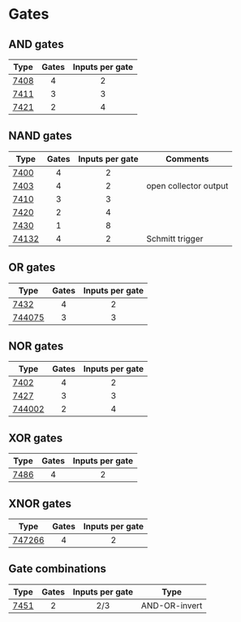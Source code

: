 # Gates

## AND gates

| Type            | Gates | Inputs per gate |
| --------------- |:-----:|:---------------:|
| [7408](7408.md) |   4   |        2        |
| [7411](7411.md) |   3   |        3        |
| [7421](7421.md) |   2   |        4        |

## NAND gates

| Type              | Gates | Inputs per gate | Comments              |
| ----------------- |:-----:|:---------------:| --------------------- |
| [7400](7400.md)   |   4   |        2        |                       |
| [7403](7403.md)   |   4   |        2        | open collector output |
| [7410](7410.md)   |   3   |        3        |                       |
| [7420](7420.md)   |   2   |        4        |                       |
| [7430](7430.md)   |   1   |        8        |                       |
| [74132](74132.md) |   4   |        2        | Schmitt trigger       |

## OR gates

| Type                | Gates | Inputs per gate |
| ------------------- |:-----:|:---------------:|
| [7432](7432.md)     |   4   |        2        |
| [744075](744075.md) |   3   |        3        |

## NOR gates

| Type                | Gates | Inputs per gate |
| ------------------- |:-----:|:---------------:|
| [7402](7402.md)     |   4   |        2        |
| [7427](7427.md)     |   3   |        3        |
| [744002](744002.md) |   2   |        4        |

## XOR gates

| Type            | Gates | Inputs per gate |
| --------------- |:-----:|:---------------:|
| [7486](7486.md) |   4   |        2        |

## XNOR gates

| Type                | Gates | Inputs per gate |
| ------------------- |:-----:|:---------------:|
| [747266](747266.md) |   4   |        2        |

## Gate combinations

| Type                | Gates | Inputs per gate | Type          |
| ------------------- |:-----:|:---------------:| ------------- |
| [7451](7451.md)     | 2     | 2/3             | AND-OR-invert |
